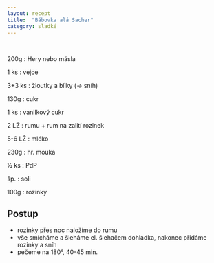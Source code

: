 ```yaml
---
layout: recept
title:  "Bábovka alá Sacher"
category: sladké
---
```


<br>

<div class="ingredience" markdown="1">

200g
: Hery nebo másla

1 ks
: vejce

3+3 ks
: žloutky a bílky (→ sníh)

130g
: cukr

1 ks
: vanilkový cukr

2 LŽ
: rumu + rum na zalití rozinek

5-6 LŽ
: mléko

230g
: hr. mouka

½ ks
: PdP

šp.
: soli

100g
: rozinky

</div>

## Postup

<div class="postup" markdown="1">

- rozinky přes noc naložíme do rumu
- vše smícháme a šleháme el. šlehačem dohladka, nakonec přidáme rozinky a sníh
- pečeme na 180°, 40-45 min.

</div>

